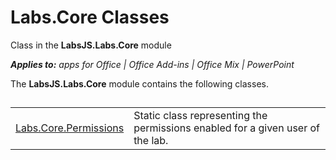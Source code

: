 
# Labs.Core Classes
Class in the  **LabsJS.Labs.Core** module

 _**Applies to:** apps for Office | Office Add-ins | Office Mix | PowerPoint_

The  **LabsJS.Labs.Core** module contains the following classes.

## 


|||
|:-----|:-----|
|[Labs.Core.Permissions](/reference/office-mix/labs.core.permissions.md)|Static class representing the permissions enabled for a given user of the lab.|
